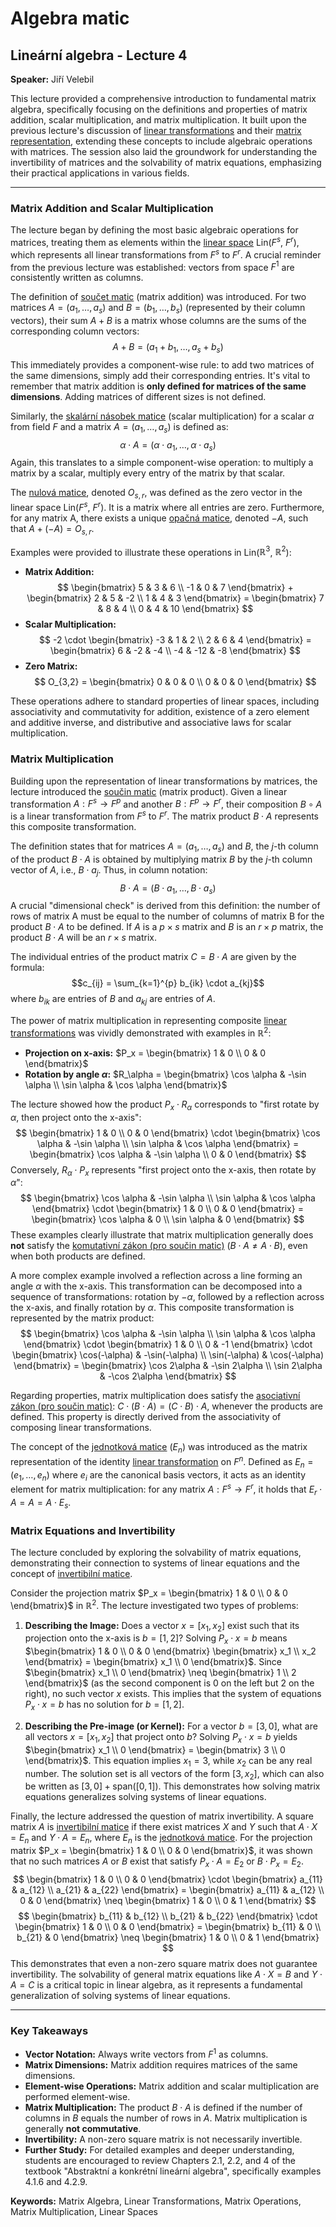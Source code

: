 # Algebra matic

## Lineární algebra - Lecture 4

**Speaker:** Jiří Velebil

This lecture provided a comprehensive introduction to fundamental matrix algebra, specifically focusing on the definitions and properties of matrix addition, scalar multiplication, and matrix multiplication. It built upon the previous lecture's discussion of [linear transformations](https://felwiki.basta.one/en/Concepts/line-rn-zobrazen_mc_lineární-zobrazení) and their [matrix representation](https://felwiki.basta.one/en/Concepts/maticov-z-pis_mc_maticový-zápis), extending these concepts to include algebraic operations with matrices. The session also laid the groundwork for understanding the invertibility of matrices and the solvability of matrix equations, emphasizing their practical applications in various fields.

---

### Matrix Addition and Scalar Multiplication

The lecture began by defining the most basic algebraic operations for matrices, treating them as elements within the [linear space](https://felwiki.basta.one/en/Concepts/line-rn-prostor-nad-t-lesem-f-linear-space-over-field-f-vector-space-over-field-f) Lin($F^s$, $F^r$), which represents all linear transformations from $F^s$ to $F^r$. A crucial reminder from the previous lecture was established: vectors from space $F^1$ are consistently written as columns.

The definition of [součet matic](https://felwiki.basta.one/en/Concepts/sou-et-matic_mc_součet-matic) (matrix addition) was introduced. For two matrices $A = (a_1, \dots, a_s)$ and $B = (b_1, \dots, b_s)$ (represented by their column vectors), their sum $A+B$ is a matrix whose columns are the sums of the corresponding column vectors:
$$A + B = (a_1 + b_1, \dots, a_s + b_s)$$
This immediately provides a component-wise rule: to add two matrices of the same dimensions, simply add their corresponding entries. It's vital to remember that matrix addition is **only defined for matrices of the same dimensions**. Adding matrices of different sizes is not defined.

Similarly, the [skalární násobek matice](https://felwiki.basta.one/en/Concepts/skal-rn-n-sobek-matice_mc_skalární-násobek-matice) (scalar multiplication) for a scalar $\alpha$ from field $F$ and a matrix $A = (a_1, \dots, a_s)$ is defined as:
$$\alpha \cdot A = (\alpha \cdot a_1, \dots, \alpha \cdot a_s)$$
Again, this translates to a simple component-wise operation: to multiply a matrix by a scalar, multiply every entry of the matrix by that scalar.

The [nulová matice](https://felwiki.basta.one/en/Concepts/nulov-matice_mc_nulová-matice), denoted $O_{s,r}$, was defined as the zero vector in the linear space Lin($F^s$, $F^r$). It is a matrix where all entries are zero. Furthermore, for any matrix A, there exists a unique [opačná matice](https://felwiki.basta.one/en/Concepts/opa-n-matice_mc_opačná-matice), denoted $-A$, such that $A + (-A) = O_{s,r}$.

Examples were provided to illustrate these operations in Lin($\mathbb{R}^3$, $\mathbb{R}^2$):
*   **Matrix Addition:**
    $$ \begin{bmatrix} 5 & 3 & 6 \\ -1 & 0 & 7 \end{bmatrix} + \begin{bmatrix} 2 & 5 & -2 \\ 1 & 4 & 3 \end{bmatrix} = \begin{bmatrix} 7 & 8 & 4 \\ 0 & 4 & 10 \end{bmatrix} $$
*   **Scalar Multiplication:**
    $$ -2 \cdot \begin{bmatrix} -3 & 1 & 2 \\ 2 & 6 & 4 \end{bmatrix} = \begin{bmatrix} 6 & -2 & -4 \\ -4 & -12 & -8 \end{bmatrix} $$
*   **Zero Matrix:**
    $$ O_{3,2} = \begin{bmatrix} 0 & 0 & 0 \\ 0 & 0 & 0 \end{bmatrix} $$

These operations adhere to standard properties of linear spaces, including associativity and commutativity for addition, existence of a zero element and additive inverse, and distributive and associative laws for scalar multiplication.

### Matrix Multiplication

Building upon the representation of linear transformations by matrices, the lecture introduced the [součin matic](https://felwiki.basta.one/en/Concepts/sou-in-matic_mc_součin-matic) (matrix product). Given a linear transformation $A: F^s \to F^p$ and another $B: F^p \to F^r$, their composition $B \circ A$ is a linear transformation from $F^s$ to $F^r$. The matrix product $B \cdot A$ represents this composite transformation.

The definition states that for matrices $A=(a_1, \dots, a_s)$ and $B$, the $j$-th column of the product $B \cdot A$ is obtained by multiplying matrix $B$ by the $j$-th column vector of $A$, i.e., $B \cdot a_j$. Thus, in column notation:
$$B \cdot A = (B \cdot a_1, \dots, B \cdot a_s)$$
A crucial "dimensional check" is derived from this definition: the number of rows of matrix A must be equal to the number of columns of matrix B for the product $B \cdot A$ to be defined. If $A$ is a $p \times s$ matrix and $B$ is an $r \times p$ matrix, the product $B \cdot A$ will be an $r \times s$ matrix.

The individual entries of the product matrix $C = B \cdot A$ are given by the formula:
$$c_{ij} = \sum_{k=1}^{p} b_{ik} \cdot a_{kj}$$
where $b_{ik}$ are entries of $B$ and $a_{kj}$ are entries of $A$.

The power of matrix multiplication in representing composite [linear transformations](https://felwiki.basta.one/en/Concepts/line-rn-zobrazen-linear-mapping-transformation_mc_lineární-zobrazení-linear-mapping-transformation) was vividly demonstrated with examples in $\mathbb{R}^2$:
*   **Projection on x-axis:** $P_x = \begin{bmatrix} 1 & 0 \\ 0 & 0 \end{bmatrix}$
*   **Rotation by angle $\alpha$:** $R_\alpha = \begin{bmatrix} \cos \alpha & -\sin \alpha \\ \sin \alpha & \cos \alpha \end{bmatrix}$

The lecture showed how the product $P_x \cdot R_\alpha$ corresponds to "first rotate by $\alpha$, then project onto the x-axis":
$$ \begin{bmatrix} 1 & 0 \\ 0 & 0 \end{bmatrix} \cdot \begin{bmatrix} \cos \alpha & -\sin \alpha \\ \sin \alpha & \cos \alpha \end{bmatrix} = \begin{bmatrix} \cos \alpha & -\sin \alpha \\ 0 & 0 \end{bmatrix} $$
Conversely, $R_\alpha \cdot P_x$ represents "first project onto the x-axis, then rotate by $\alpha$":
$$ \begin{bmatrix} \cos \alpha & -\sin \alpha \\ \sin \alpha & \cos \alpha \end{bmatrix} \cdot \begin{bmatrix} 1 & 0 \\ 0 & 0 \end{bmatrix} = \begin{bmatrix} \cos \alpha & 0 \\ \sin \alpha & 0 \end{bmatrix} $$
These examples clearly illustrate that matrix multiplication generally does **not** satisfy the [komutativní zákon (pro součin matic)](https://felwiki.basta.one/en/Concepts/komutativn-z-kon-pro-sou-in-matic_mc_komutativní-zákon-pro-součin-matic) ($B \cdot A \neq A \cdot B$), even when both products are defined.

A more complex example involved a reflection across a line forming an angle $\alpha$ with the x-axis. This transformation can be decomposed into a sequence of transformations: rotation by $-\alpha$, followed by a reflection across the x-axis, and finally rotation by $\alpha$. This composite transformation is represented by the matrix product:
$$ \begin{bmatrix} \cos \alpha & -\sin \alpha \\ \sin \alpha & \cos \alpha \end{bmatrix} \cdot \begin{bmatrix} 1 & 0 \\ 0 & -1 \end{bmatrix} \cdot \begin{bmatrix} \cos(-\alpha) & -\sin(-\alpha) \\ \sin(-\alpha) & \cos(-\alpha) \end{bmatrix} = \begin{bmatrix} \cos 2\alpha & -\sin 2\alpha \\ \sin 2\alpha & -\cos 2\alpha \end{bmatrix} $$

Regarding properties, matrix multiplication does satisfy the [asociativní zákon (pro součin matic)](https://felwiki.basta.one/en/Concepts/asociativn-z-kon-pro-sou-in-matic_mc_asociativní-zákon-pro-součin-matic): $C \cdot (B \cdot A) = (C \cdot B) \cdot A$, whenever the products are defined. This property is directly derived from the associativity of composing linear transformations.

The concept of the [jednotková matice](https://felwiki.basta.one/en/Concepts/jednotkov-matice_mc_jednotkov-matice) ($E_n$) was introduced as the matrix representation of the identity [linear transformation](https://felwiki.basta.one/en/Concepts/line-rn-zobrazen_mc_lineární-zobrazení) on $F^n$. Defined as $E_n = (e_1, \dots, e_n)$ where $e_i$ are the canonical basis vectors, it acts as an identity element for matrix multiplication: for any matrix $A: F^s \to F^r$, it holds that $E_r \cdot A = A = A \cdot E_s$.

### Matrix Equations and Invertibility

The lecture concluded by exploring the solvability of matrix equations, demonstrating their connection to systems of linear equations and the concept of [invertibilní matice](https://felwiki.basta.one/en/Concepts/invertibiln-matice_mc_invertibiln-matice).

Consider the projection matrix $P_x = \begin{bmatrix} 1 & 0 \\ 0 & 0 \end{bmatrix}$ in $\mathbb{R}^2$. The lecture investigated two types of problems:

1.  **Describing the Image:** Does a vector $x = [x_1, x_2]$ exist such that its projection onto the x-axis is $b = [1, 2]$?
    Solving $P_x \cdot x = b$ means $\begin{bmatrix} 1 & 0 \\ 0 & 0 \end{bmatrix} \begin{bmatrix} x_1 \\ x_2 \end{bmatrix} = \begin{bmatrix} x_1 \\ 0 \end{bmatrix}$. Since $\begin{bmatrix} x_1 \\ 0 \end{bmatrix} \neq \begin{bmatrix} 1 \\ 2 \end{bmatrix}$ (as the second component is 0 on the left but 2 on the right), no such vector $x$ exists. This implies that the system of equations $P_x \cdot x = b$ has no solution for $b = [1,2]$.

2.  **Describing the Pre-image (or Kernel):** For a vector $b = [3, 0]$, what are all vectors $x = [x_1, x_2]$ that project onto $b$?
    Solving $P_x \cdot x = b$ yields $\begin{bmatrix} x_1 \\ 0 \end{bmatrix} = \begin{bmatrix} 3 \\ 0 \end{bmatrix}$. This equation implies $x_1 = 3$, while $x_2$ can be any real number. The solution set is all vectors of the form $[3, x_2]$, which can also be written as $[3, 0] + \text{span}([0, 1])$. This demonstrates how solving matrix equations generalizes solving systems of linear equations.

Finally, the lecture addressed the question of matrix invertibility. A square matrix $A$ is [invertibilní matice](https://felwiki.basta.one/en/Concepts/invertibiln-matice_mc_invertibiln-matice) if there exist matrices $X$ and $Y$ such that $A \cdot X = E_n$ and $Y \cdot A = E_n$, where $E_n$ is the [jednotková matice](https://felwiki.basta.one/en/Concepts/jednotkov-matice_mc_jednotkov-matice). For the projection matrix $P_x = \begin{bmatrix} 1 & 0 \\ 0 & 0 \end{bmatrix}$, it was shown that no such matrices $A$ or $B$ exist that satisfy $P_x \cdot A = E_2$ or $B \cdot P_x = E_2$.
$$ \begin{bmatrix} 1 & 0 \\ 0 & 0 \end{bmatrix} \cdot \begin{bmatrix} a_{11} & a_{12} \\ a_{21} & a_{22} \end{bmatrix} = \begin{bmatrix} a_{11} & a_{12} \\ 0 & 0 \end{bmatrix} \neq \begin{bmatrix} 1 & 0 \\ 0 & 1 \end{bmatrix} $$
$$ \begin{bmatrix} b_{11} & b_{12} \\ b_{21} & b_{22} \end{bmatrix} \cdot \begin{bmatrix} 1 & 0 \\ 0 & 0 \end{bmatrix} = \begin{bmatrix} b_{11} & 0 \\ b_{21} & 0 \end{bmatrix} \neq \begin{bmatrix} 1 & 0 \\ 0 & 1 \end{bmatrix} $$
This demonstrates that even a non-zero square matrix does not guarantee invertibility. The solvability of general matrix equations like $A \cdot X = B$ and $Y \cdot A = C$ is a critical topic in linear algebra, as it represents a fundamental generalization of solving systems of linear equations.

---

### Key Takeaways

*   **Vector Notation:** Always write vectors from $F^1$ as columns.
*   **Matrix Dimensions:** Matrix addition requires matrices of the same dimensions.
*   **Element-wise Operations:** Matrix addition and scalar multiplication are performed element-wise.
*   **Matrix Multiplication:** The product $B \cdot A$ is defined if the number of columns in $B$ equals the number of rows in $A$. Matrix multiplication is generally **not commutative**.
*   **Invertibility:** A non-zero square matrix is not necessarily invertible.
*   **Further Study:** For detailed examples and deeper understanding, students are encouraged to review Chapters 2.1, 2.2, and 4 of the textbook "Abstraktní a konkrétní lineární algebra", specifically examples 4.1.6 and 4.2.9.

**Keywords:** Matrix Algebra, Linear Transformations, Matrix Operations, Matrix Multiplication, Linear Spaces